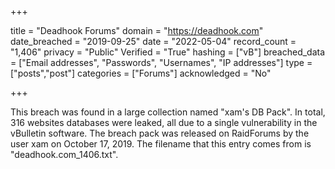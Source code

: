 +++

title = "Deadhook Forums"
domain = "https://deadhook.com"
date_breached = "2019-09-25"
date = "2022-05-04"
record_count = "1,406"
privacy = "Public"
Verified = "True"
hashing = ["vB"]
breached_data = ["Email addresses", "Passwords", "Usernames", "IP addresses"]
type = ["posts","post"]
categories = ["Forums"]
acknowledged = "No"


+++


This breach was found in a large collection named "xam's DB Pack". In total, 316 websites databases were leaked, all due to a single vulnerability in the vBulletin software. The breach pack was released on RaidForums by the user xam on October 17, 2019. The filename that this entry comes from is "deadhook.com_1406.txt".

